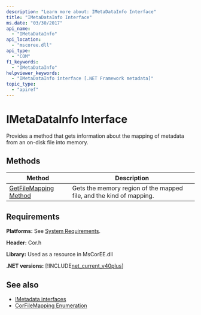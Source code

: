 ```yaml
---
description: "Learn more about: IMetaDataInfo Interface"
title: "IMetaDataInfo Interface"
ms.date: "03/30/2017"
api_name:
  - "IMetaDataInfo"
api_location:
  - "mscoree.dll"
api_type:
  - "COM"
f1_keywords:
  - "IMetaDataInfo"
helpviewer_keywords:
  - "IMetaDataInfo interface [.NET Framework metadata]"
topic_type:
  - "apiref"
---
```

# IMetaDataInfo Interface

Provides a method that gets information about the mapping of metadata from an on-disk file into memory.

## Methods

|Method|Description|
|------------|-----------------|
|[GetFileMapping Method](imetadatainfo-getfilemapping-method.md)|Gets the memory region of the mapped file, and the kind of mapping.|

## Requirements

 **Platforms:** See [System Requirements](../../../framework/get-started/system-requirements.md).

 **Header:** Cor.h

 **Library:** Used as a resource in MsCorEE.dll

 **.NET versions:** [!INCLUDE[net_current_v40plus](../../../../includes/net-current-v40plus-md.md)]

## See also

- [IMetadata interfaces](imetadata-interfaces.md)
- [CorFileMapping Enumeration](../../../framework/unmanaged-api/metadata/corfilemapping-enumeration.md)
